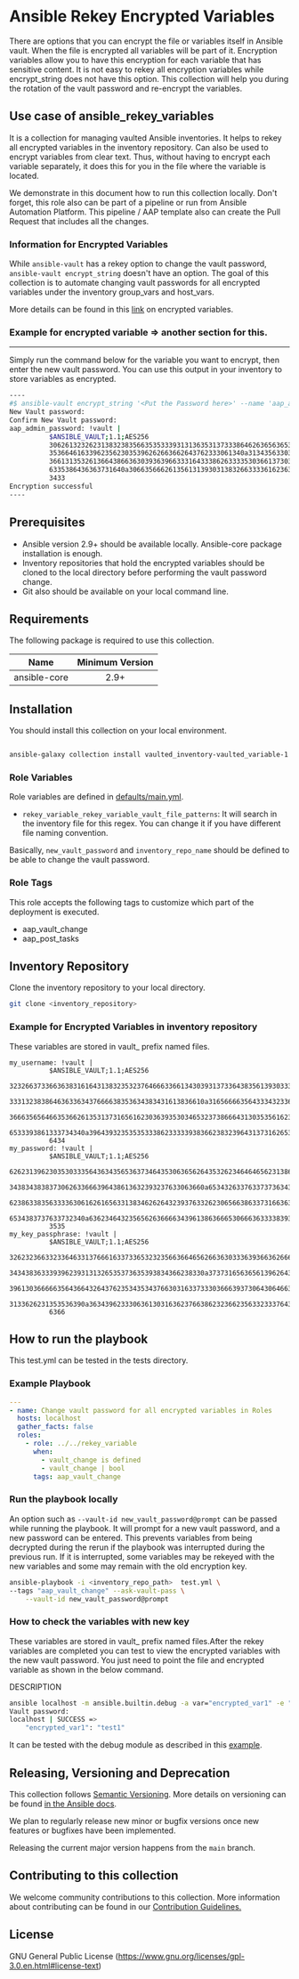 # Ansible Rekey Encrypted Variables

There are options that you can encrypt the file or variables itself in Ansible vault. When the file is encrypted all variables will be part of it. Encryption variables allow you to have this encryption for each variable that has sensitive content. It is not easy to rekey all encryption variables while encrypt_string does not have this option. This collection will help you during the rotation of the vault password and re-encrypt the variables.

## Use case of ansible_rekey_variables

It is a collection for managing vaulted Ansible inventories. It helps to rekey all encrypted variables in the inventory repository. Can also be used to encrypt variables from clear text. Thus, without having to encrypt each variable separately, it does this for you in the file where the variable is located.

We demonstrate in this document how to run this collection locally. Don't forget, this role also can be part of a pipeline or run from Ansible Automation Platform. This pipeline / AAP template also can create the Pull Request that includes all the changes.

### Information for Encrypted Variables

While `ansible-vault` has a rekey option to change the vault password, `ansible-vault encrypt_string` doesn't have an option. The goal of this collection is to automate changing vault passwords for all encrypted variables under the inventory group_vars and host_vars.

More details can be found in this [link](https://docs.ansible.com/ansible/latest/user_guide/vault.html#creating-encrypted-variables) on encrypted variables.

### Example for encrypted variable => another section for this.
----
Simply run the command below for the variable you want to encrypt, then enter the new vault password. You can use this output in your inventory to store variables as encrypted.

````bash
----
#$ ansible-vault encrypt_string '<Put the Password here>' --name 'aap_admin_password'
New Vault password:
Confirm New Vault password:
aap_admin_password: !vault |
          $ANSIBLE_VAULT;1.1;AES256
          30626132326231383238356635353339313136353137333864626365636537303930303464633035
          3536646163396235623035396262663662643762333061340a313435633034373439653638396264
          36613135326136643866363039363966333164333862633335303661373033333733623361666630
          6335386436363731640a306635666261356131393031383266333361623633303064303063323835
          3433
Encryption successful
----
````

## Prerequisites

* Ansible version 2.9+ should be available locally. Ansible-core package installation is enough.
* Inventory repositories that hold the encrypted variables should be cloned to the local directory before performing the vault password change.
* Git also should be available on your local command line.

## Requirements

The following package is required to use this collection.

| Name             | Minimum Version |
|------------------|:---------------:|
| ansible-core     | 2.9+            |


## Installation

You should install this collection on your local environment.

````bash

ansible-galaxy collection install vaulted_inventory-vaulted_variable-1.0.0.tar.gz

````

### Role Variables

Role variables are defined in [defaults/main.yml](defaults/main.yml).

  * `rekey_variable_rekey_variable_vault_file_patterns`: It will search in the inventory file for this regex. You can change it if you have different file naming convention.

Basically, ``new_vault_password`` and ``inventory_repo_name`` should be defined to be able to change the vault password.

### Role Tags

This role accepts the following tags to customize which part of the deployment is executed.

* aap_vault_change
* aap_post_tasks

## Inventory Repository

Clone the inventory repository to your local directory.

````bash
git clone <inventory_repository>
````

### Example for Encrypted Variables in inventory repository

These variables are stored in vault_ prefix named files.

```
my_username: !vault |
          $ANSIBLE_VAULT;1.1;AES256
          32326637336636383161643138323532376466633661343039313733643835613930333965343638
          3331323838646363363437666638353634383431613836610a316566663564333432336561666635
          36663565646635366261353137316561623036393530346532373866643130353561623730373463
          6533393861333734340a396439323535353338623333393836623832396431373162653066386164
          6434
my_password: !vault |
          $ANSIBLE_VAULT;1.1;AES256
          62623139623035303335643634356536373464353063656264353262346464656231386661343034
          3438343838373062633666396438613632393237633063660a653432633763373736343734613762
          62386338356333363061626165633138346262643239376332623065663863373166363935363838
          6534383737633732340a636234643235656263666634396138636665306663633338393439353132
          3535
my_key_passphrase: !vault |
          $ANSIBLE_VAULT;1.1;AES256
          32623236633233646331376661633733653232356636646562663630333639366362666534333132
          3434383633393962393131326535373635393834366238330a373731656365613962643633323863
          39613036666635643664326437623534353437663031633733303666393730643064663365633236
          3133626231353536390a363439623330636130316362376638623236623563323337643664626330
          6366
```

## How to run the playbook

This test.yml can be tested in the tests directory.

### Example Playbook

```yaml
---
- name: Change vault password for all encrypted variables in Roles
  hosts: localhost
  gather_facts: false
  roles:
    - role: ../../rekey_variable
      when:
        - vault_change is defined
        - vault_change | bool
      tags: aap_vault_change
```

### Run the playbook locally

An option such as ``--vault-id new_vault_password@prompt`` can be passed while running the playbook. It will prompt for a new vault password, and a new password can be entered. This prevents variables from being decrypted during the rerun if the playbook was interrupted during the previous run. If it is interrupted, some variables may be rekeyed with the new variables and some may remain with the old encryption key.

````bash
ansible-playbook -i <inventory_repo_path>  test.yml \
--tags "aap_vault_change" --ask-vault-pass \
    --vault-id new_vault_password@prompt
````

### How to check the variables with new key

These variables are stored in vault_ prefix named files.After the rekey variables are completed you can test to view the encrypted variables with the new vault password. You just need to point the file and encrypted variable as shown in the below command.

DESCRIPTION
````bash
ansible localhost -m ansible.builtin.debug -a var="encrypted_var1" -e "@<inventory_repo_path>/vault_test_data.yml" --ask-vault-pass
Vault password:
localhost | SUCCESS =>
    "encrypted_var1": "test1"
````


It can be tested with the debug module as described in this [example](https://docs.ansible.com/ansible/latest/user_guide/vault.html#viewing-encrypted-variables).

## Releasing, Versioning and Deprecation

This collection follows [Semantic Versioning](https://semver.org/). More details on versioning can be found [in the Ansible docs](https://docs.ansible.com/ansible/latest/dev_guide/developing_collections.html#collection-versions).

We plan to regularly release new minor or bugfix versions once new features or bugfixes have been implemented.

Releasing the current major version happens from the `main` branch.

## Contributing to this collection

We welcome community contributions to this collection.
More information about contributing can be found in our [Contribution Guidelines.](https://github.com/AliAkkaya7/ansible_rekey_variables/blob/main/CONTRIBUTING.md)

## License
GNU General Public License (https://www.gnu.org/licenses/gpl-3.0.en.html#license-text)